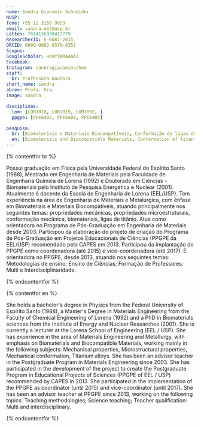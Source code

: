 ```yaml
---
nome: Sandra Giacomin Schneider
NUSP:
fone: +55 12 3159 9929
email: sandra.eel@usp.br
Lattes: 7614136938412779
ResearcherID: E-6087-2015
ORCID: 0000-0002-9379-8351
Scopus:
GoogleScholar: Ho9YTW0AAAAJ
Facebook:
Instagram: sandragiacominschne
staff:
  br: Professora Doutora
short_name: sandra
abrev: Profa. Dra.
image: sandra

disciplinas:
  lom: [LOB1018, LOB1019, LOM3092, ]
  ppgpe: [PPE6402, PPE6401, PPE6405]

pesquisa:
  br: [Biomateriais e Materiais Biocompatíveis, Conformação de ligas de Titânio, Modificação de superfície, Avaliação biológica de biomateriais]
  en: [Biomaterials and Biocompatible Materials, Conformation of titanium alloys, Surface modification, Biological evaluation of biomaterials]
---
```


{% contentfor br %}

Possui graduação em Física pela Universidade Federal do Espírito Santo (1988), Mestrado em Engenharia de Materiais pela Faculdade de Engenharia Química de Lorena (1992) e Doutorado em Ciências - Biomateriais pelo Instituto de Pesquisa Energética e Nuclear (2001). Atualmente é docente da Escola de Engenharia de Lorena (EEL/USP). Tem experiência na área de Engenharia de Materiais e Metalúrgica, com ênfase em Biomateriais e Materiais Biocompatíveis, atuando principalmente nos seguintes temas: propriedades mecânicas, propriedades microestruturais, conformação mecânica, biomateriais, ligas de titânio. Atua como orientadora no Programa de Pós-Graduação em Engenharia de Materiais desde 2003. Participou da elaboração do projeto de criação do Programa de Pós-Graduação em Projetos Educacionais de Ciências (PPGPE da EEL/USP) recomendado pela CAPES em 2013. Participou da implantação do PPGPE como coordenadora (até 2015) e vice-coordenadora (até 2017). É orientadora no PPGPE, desde 2013, atuando nos seguintes temas: Metodologias de ensino; Ensino de Ciências; Formação de Professores: Multi e Interdisciplinaridade.

{% endcontentfor %}

{% contentfor en %}

She holds a bachelor's degree in Physics from the Federal University of Espírito Santo (1988), a Master's Degree in Materials Engineering from the Faculty of Chemical Engineering of Lorena (1992) and a PhD in Biomaterials sciences from the Institute of Energy and Nuclear Researches (2001). She is currently a lecturer at the Lorena School of Engineering (EEL / USP). She has experience in the area of ​​Materials Engineering and Metallurgy, with emphasis on Biomaterials and Biocompatible Materials, working mainly in the following subjects: Mechanical properties, Microstructural properties, Mechanical conformation, Titanium alloys. She has been an advisor teacher in the Postgraduate Program in Materials Engineering since 2003. She has participated in the development of the project to create the Postgraduate Program in Educational Projects of Sciences (PPGPE of EEL / USP) recommended by CAPES in 2013. She participated in the implementation of the PPGPE as coordinator (until 2015) and vice-coordinator (until 2017). She has been an advisor teacher at PPGPE since 2013, working on the following topics: Teaching methodologies; Science teaching; Teacher qualification: Multi and interdisciplinary.


{% endcontentfor %}
